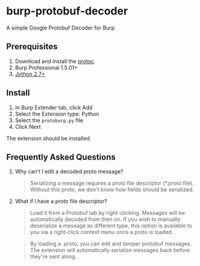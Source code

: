 burp-protobuf-decoder
=====================

A simple Google Protobuf Decoder for Burp


Prerequisites
-------------

1. Download and install the [protoc](https://code.google.com/p/protobuf/).
2. Burp Professional 1.5.01+
3. [Jython 2.7+](http://www.jython.org/downloads.html)


Install
-------

1. In Burp Extender tab, click Add
1. Select the Extension type: Python
1. Select the `protoburp.py` file
1. Click Next

The extension should be installed.


Frequently Asked Questions
--------------------------

1. Why can't I edit a decoded proto message?

	> Serializing a message requires a proto file descriptor (\*.proto file).
	> Without this proto, we don't know how fields should be serialized.

1. What if I have a proto file descriptor?

	> Load it from a Protobuf tab by right-clicking. Messages will be
	> automatically decoded from then on. If you wish to manually
	> deserialize a message as different type, this option is available to you 
	> via a right-click context menu once a proto is loaded.

	> By loading a .proto, you can edit and tamper protobuf messages.
	> The extension will automatically serialize messages back before
	> they're sent along.
